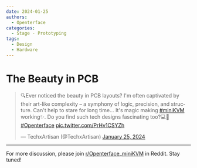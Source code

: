 ```yaml
---
date: 2024-01-25
authors:
  - Openterface
categories:
  - Stage - Prototyping
tags:
  - Design
  - Hardware
---
```


# The Beauty in PCB

<blockquote class="twitter-tweet"><p lang="en" dir="ltr">🔍Ever noticed the beauty in PCB layouts? I&#39;m often captivated by their art-like complexity – a symphony of logic, precision, and structure. Can&#39;t help to stare for long time... It&#39;s magic making <a href="https://twitter.com/hashtag/miniKVM?src=hash&amp;ref_src=twsrc%5Etfw">#miniKVM</a> working✨. Do you find such tech designs fascinating too?💻🔧 <a href="https://twitter.com/hashtag/Openterface?src=hash&amp;ref_src=twsrc%5Etfw">#Openterface</a> <a href="https://t.co/PrHv1CSYZh">pic.twitter.com/PrHv1CSYZh</a></p>&mdash; TechxArtisan (@TechxArtisan) <a href="https://twitter.com/TechxArtisan/status/1750325082038407570?ref_src=twsrc%5Etfw">January 25, 2024</a></blockquote> <script async src="https://platform.twitter.com/widgets.js" charset="utf-8"></script>

<!-- more -->

--------

For more discussion, please join [r/Openterface_miniKVM](https://www.reddit.com/r/Openterface_miniKVM/) in Reddit. Stay tuned!